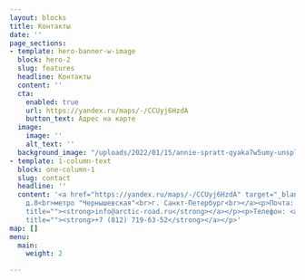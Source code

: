 ```yaml
---
layout: blocks
title: Контакты
date: ''
page_sections:
- template: hero-banner-w-image
  block: hero-2
  slug: features
  headline: Контакты
  content: ''
  cta:
    enabled: true
    url: https://yandex.ru/maps/-/CCUyj6HzdA
    button_text: Адрес на карте
  image:
    image: ''
    alt_text: ''
  background_image: "/uploads/2022/01/15/annie-spratt-qyaka7w5umy-unsplash.jpg"
- template: 1-column-text
  block: one-column-1
  slug: contact
  headline: ''
  content: '<a href="https://yandex.ru/maps/-/CCUyj6HzdA" target="_blank">ул. Кирочная,
    д.8<br>метро "Чернышевская"<br>г. Санкт-Петербург<br></a><p>Почта: <a href="mailto:info@arctic-road.ru"
    title=""><strong>info@arctic-road.ru</strong></a></p><p>Телефон: <a href="tel:+78127196352"
    title=""><strong>+7 (812) 719-63-52</strong></a></p>'
map: []
menu:
  main:
    weight: 2

---
```

